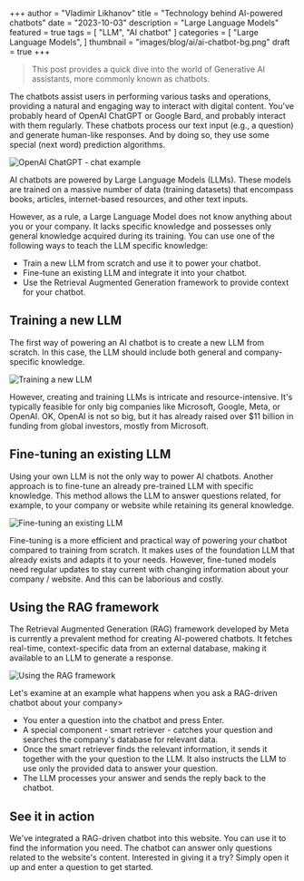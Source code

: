 +++
author = "Vladimir Likhanov"
title = "Technology behind AI-powered chatbots"
date = "2023-10-03"
description = "Large Language Models"
featured = true
tags = [
    "LLM",
    "AI chatbot"
]
categories = [
    "Large Language Models",
]
thumbnail = "images/blog/ai/ai-chatbot-bg.png"
draft = true
+++

> This post provides a quick dive into the world of Generative AI assistants, more commonly known as chatbots.

The chatbots assist users in performing various tasks and operations, providing a natural and engaging
way to interact with digital content. You've probably heard of OpenAI ChatGPT or Google Bard, and
probably interact with them regularly. These chatbots process our text input (e.g., a question) and
generate human-like responses. And by doing so, they use some special (next word) prediction algorithms.

![OpenAI ChatGPT - chat example](/images/blog/ai/openai-chatgpt.png)

AI chatbots are powered by Large Language Models (LLMs). These models are trained on a massive number of
data (training datasets) that encompass books, articles, internet-based resources, and other text inputs.

However, as a rule, a Large Language Model does not know anything about you or your company. It lacks
specific knowledge and possesses only general knowledge acquired during its training. You can use one
of the following ways to teach the LLM specific knowledge:

* Train a new LLM from scratch and use it to power your chatbot.
* Fine-tune an existing LLM and integrate it into your chatbot.
* Use the Retrieval Augmented Generation framework to provide context for your chatbot.

## Training a new LLM

The first way of powering an AI chatbot is to create a new LLM from scratch. In this case, the LLM should
include both general and company-specific knowledge.

![Training a new LLM](/images/blog/ai/training-new-llm.png)

However, creating and training LLMs is intricate and resource-intensive. It's typically feasible for only
big companies like Microsoft, Google, Meta, or OpenAI. OK, OpenAI is not so big, but it has already raised
over $11 billion in funding from global investors, mostly from Microsoft.

## Fine-tuning an existing LLM

Using your own LLM is not the only way to power AI chatbots. Another approach is to fine-tune an already
pre-trained LLM with specific knowledge. This method allows the LLM to answer questions related, for example,
to your company or website while retaining its general knowledge.

![Fine-tuning an existing LLM](/images/blog/ai/fine-tuning-llm.png)

Fine-tuning is a more efficient and practical way of powering your chatbot compared to training from scratch.
It makes uses of the foundation LLM that already exists and adapts it to your needs. However, fine-tuned
models need regular updates to stay current with changing information about your company / website. And
this can be laborious and costly.

## Using the RAG framework

The Retrieval Augmented Generation (RAG) framework developed by Meta is currently a prevalent method for
creating AI-powered chatbots. It fetches real-time, context-specific data from an external database, making
it available to an LLM to generate a response.

![Using the RAG framework](/images/blog/ai/rag-framework.png)

Let's examine at an example what happens when you ask a RAG-driven chatbot about your company>

* You enter a question into the chatbot and press Enter.
* A special component - smart retriever - catches your question and searches the company's database for
relevant data.
* Once the smart retriever finds the relevant information, it sends it together with the your question
to the LLM. It also instructs the LLM to use only the provided data to answer your question.
* The LLM processes your answer and sends the reply back to the chatbot.

## See it in action

We've integrated a RAG-driven chatbot into this website. You can use it to find the information you need.
The chatbot can answer only questions related to the website's content. Interested in giving it a try? Simply
open it up and enter a question to get started.